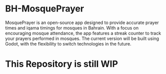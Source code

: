# BH-MosquePrayer
MosquePrayer is an open-source app designed to provide accurate prayer times and iqama timings for mosques in Bahrain. With a focus on encouraging mosque attendance, the app features a streak counter to track your prayers performed in mosques. The current version will be built using Godot, with the flexibility to switch technologies in the future.

# This Repository is still WIP
